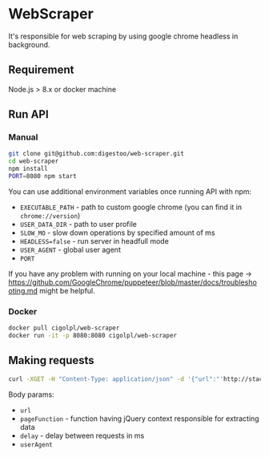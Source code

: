 # WebScraper

It's responsible for web scraping by using google chrome headless in background.

## Requirement

Node.js > 8.x or docker machine

## Run API

### Manual 

```bash
git clone git@github.com:digestoo/web-scraper.git
cd web-scraper
npm install
PORT=8080 npm start
```

You can use additional environment variables once running API with npm:

- `EXECUTABLE_PATH` - path to custom google chrome (you can find it in `chrome://version`)
- `USER_DATA_DIR` - path to user profile
- `SLOW_MO` - slow down operations by specified amount of ms
- `HEADLESS=false` - run server in headfull mode
- `USER_AGENT` - global user agent
- `PORT`

If you have any problem with running on your local machine - this page -> https://github.com/GoogleChrome/puppeteer/blob/master/docs/troubleshooting.md might be helpful.

### Docker

```bash
docker pull cigolpl/web-scraper
docker run -it -p 8080:8080 cigolpl/web-scraper
```

## Making requests

```bash
curl -XGET -H "Content-Type: application/json" -d '{"url":"'http://stackoverflow.com/questions/3207418/crawler-vs-scraper'","pageFunction":"function($) { return { title: $(\"title\").text() }}","userAgent":"WebScraper"}' http://localhost:8080
```

Body params:

- `url`
- `pageFunction` - function having jQuery context responsible for extracting data
- `delay` - delay between requests in ms
- `userAgent`
